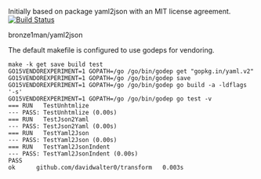 Initially based on package yaml2json with an MIT license agreement. [![Build Status](https://travis-ci.org/davidwalter0/transform.svg?branch=master)](https://travis-ci.org/davidwalter0/transform)

bronze1man/yaml2json

The default makefile is configured to use godeps for vendoring.

```
make -k get save build test
GO15VENDOREXPERIMENT=1 GOPATH=/go /go/bin/godep get "gopkg.in/yaml.v2" 
GO15VENDOREXPERIMENT=1 GOPATH=/go /go/bin/godep save
GO15VENDOREXPERIMENT=1 GOPATH=/go /go/bin/godep go build -a -ldflags '-s'
GO15VENDOREXPERIMENT=1 GOPATH=/go /go/bin/godep go test -v
=== RUN   TestUnhtmlize
--- PASS: TestUnhtmlize (0.00s)
=== RUN   TestJson2Yaml
--- PASS: TestJson2Yaml (0.00s)
=== RUN   TestYaml2Json
--- PASS: TestYaml2Json (0.00s)
=== RUN   TestYaml2JsonIndent
--- PASS: TestYaml2JsonIndent (0.00s)
PASS
ok  	github.com/davidwalter0/transform	0.003s
```
